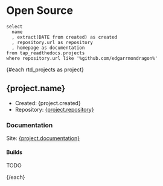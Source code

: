 # Open Source

```rtd_projects
select
  name
  , extract(DATE from created) as created
  , repository.url as repository
  , homepage as documentation
from tap_readthedocs.projects
where repository.url like '%github.com/edgarrmondragon%'
```

{#each rtd_projects as project}

## {project.name}

- Created: {project.created}
- Repository: <a href="{project.repository}" target="_blank" rel="noopener noreferrer">{project.repository}</a>

### Documentation

Site: <a href="{project.documentation}" target="_blank" rel="noopener noreferrer">{project.documentation}</a>

#### Builds

TODO

{/each}
